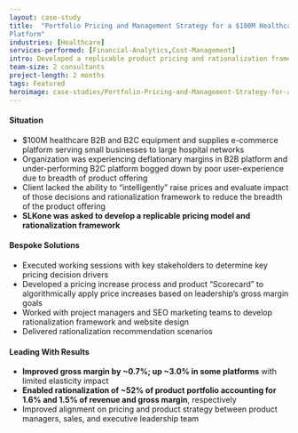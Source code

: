 ```yaml
---
layout: case-study
title:  "Portfolio Pricing and Management Strategy for a $100M Healthcare Distribution
Platform"
industries: [Healthcare]
services-performed: [Financial-Analytics,Cost-Management]
intro: Developed a replicable product pricing and rationalization framework to improve gross margin and e-commerce platform user experience
team-size: 2 consultants
project-length: 2 months
tags: Featured
heroimage: case-studies/Portfolio-Pricing-and-Management-Strategy-for-a-$100M-Healthcare-Distribution-Platform.jpg
---
```


#### Situation
- $100M healthcare B2B and B2C equipment and supplies e-commerce platform serving small businesses to large hospital networks​
- Organization was experiencing deflationary margins in B2B platform and under-performing B2C platform bogged down by poor user-experience due to breadth of product offering​
- Client lacked the ability to “intelligently” raise prices and evaluate impact of those decisions and rationalization framework to reduce the breadth of the product offering​
- **SLKone was asked to develop a replicable pricing model and rationalization framework**

#### Bespoke Solutions
- Executed working sessions with key stakeholders to determine key pricing decision drivers ​
- Developed a pricing increase process and product “Scorecard” to algorithmically apply price increases based on leadership’s gross margin goals​
- Worked with project managers and SEO marketing teams to develop rationalization framework and website design​
- Delivered rationalization recommendation scenarios

#### Leading With Results
- **Improved gross margin by ~0.7%; up ~3.0% in some platforms** with limited elasticity impact​
- **Enabled rationalization of ~52% of product portfolio accounting for 1.6% and 1.5% of revenue and gross margin**, respectively​
- Improved alignment on pricing and product strategy between product managers, sales, and executive leadership team
